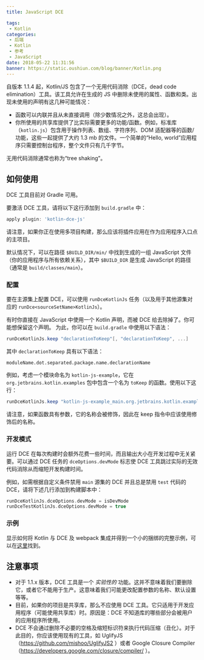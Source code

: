 ```yaml
---
title: JavaScript DCE

tags:
 - Kotlin
categories:
 - 后端
 - Kotlin
 - 参考
 - JavaScript
date: 2018-05-22 11:31:56
banner: https://static.oushiun.com/blog/banner/Kotlin.png
---
```


自版本 1.1.4 起，Kotlin/JS 包含了一个无用代码消除（DCE，dead code elimination）工具。该工具允许在生成的 JS 中删除未使用的属性、函数和类。出现未使用的声明有这几种可能情况：

*   函数可以内联并且从未直接调用（除少数情况之外，这总会出现）。
*   你所使用的共享库提供了比实际需要更多的功能/函数。例如，标准库（`kotlin.js`）包含用于操作列表、数组、字符序列、DOM 适配器等的函数/功能，这些一起提供了大约 1.3 mb 的文件。一个简单的“Hello, world”应用程序只需要控制台程序，整个文件只有几千字节。

无用代码消除通常也称为“tree shaking”。

<!-- more -->

## 如何使用

DCE 工具目前对 Gradle 可用。

要激活 DCE 工具，请将以下这行添加到 `build.gradle` 中：

``` groovy
apply plugin: 'kotlin-dce-js'
```

请注意，如果你正在使用多项目构建，那么应该将插件应用在作为应用程序入口点的主项目。

默认情况下，可以在路径 `$BUILD_DIR/min/` 中找到生成的一组 JavaScript 文件（你的应用程序与所有依赖关系），其中 `$BUILD_DIR` 是生成 JavaScript 的路径（通常是 `build/classes/main`）。

### 配置

要在主源集上配置 DCE，可以使用 `runDceKotlinJs` 任务（以及用于其他源集对应的 `runDce<sourceSetName>KotlinJs`）。

有时你直接在 JavaScript 中使用一个 Kotlin 声明，而被 DCE 给去除掉了。你可能想保留这个声明。 为此，你可以在 `build.gradle` 中使用以下语法：

``` groovy
runDceKotlinJs.keep "declarationToKeep"[, "declarationToKeep", ...]
```

其中 `declarationToKeep` 具有以下语法：

```
moduleName.dot.separated.package.name.declarationName
```

例如，考虑一个模块命名为 `kotlin-js-example`，它在 `org.jetbrains.kotlin.examples` 包中包含一个名为 `toKeep` 的函数。使用以下这行：

``` groovy
runDceKotlinJs.keep "kotlin-js-example_main.org.jetbrains.kotlin.examples.toKeep"
```

请注意，如果函数具有参数，它的名称会被修饰，因此在 keep 指令中应该使用修饰后的名称。

### 开发模式

运行 DCE 在每次构建时会额外花费一些时间，而且输出大小在开发过程中无关紧要。可以通过 DCE 任务的 `dceOptions.devMode` 标志使 DCE 工具跳过实际的无效代码消除从而缩短开发构建时间。

例如，如需根据自定义条件禁用 `main` 源集的 DCE 并且总是禁用 `test` 代码的 DCE，请将下述几行添加到构建脚本中：

``` groovy
runDceKotlinJs.dceOptions.devMode = isDevMode
runDceTestKotlinJs.dceOptions.devMode = true
```

### 示例

显示如何将 Kotlin 与 DCE 及 webpack 集成并得到一个小的捆绑的完整示例，可以在[这里](https://github.com/JetBrains/kotlin-examples/tree/master/gradle/js-dce)找到。

## 注意事项

*   对于 1.1.x 版本，DCE 工具是一个 _实验性的_ 功能。这并不意味着我们要删除它，或者它不能用于生产。这意味着我们可能更改配置参数的名称、默认设置等等。
*   目前，如果你的项目是共享库，那么不应使用 DCE 工具。它只适用于开发应用程序（可能使用共享库）时。原因是：DCE 不知道库的哪些部分会被用户的应用程序所使用。
*   DCE 不会通过删除不必要的空格及缩短标识符来执行代码压缩（丑化）。对于此目的，你应该使用现有的工具，如 UglifyJS（https://github.com/mishoo/UglifyJS2 ）或者 Google Closure Compiler（https://developers.google.com/closure/compiler/ ）。
